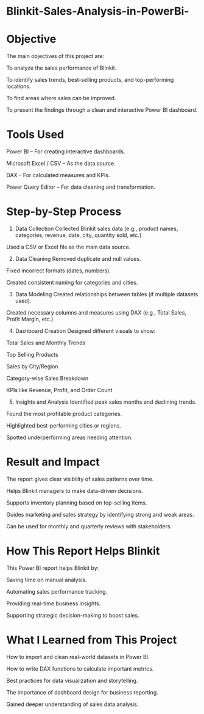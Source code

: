 # Blinkit-Sales-Analysis-in-PowerBi-

# Objective
The main objectives of this project are:

To analyze the sales performance of Blinkit.

To identify sales trends, best-selling products, and top-performing locations.

To find areas where sales can be improved.

To present the findings through a clean and interactive Power BI dashboard.

# Tools Used
Power BI – For creating interactive dashboards.

Microsoft Excel / CSV – As the data source.

DAX – For calculated measures and KPIs.

Power Query Editor – For data cleaning and transformation.

# Step-by-Step Process
1. Data Collection
Collected Blinkit sales data (e.g., product names, categories, revenue, date, city, quantity sold, etc.)

Used a CSV or Excel file as the main data source.

2. Data Cleaning
Removed duplicate and null values.

Fixed incorrect formats (dates, numbers).

Created consistent naming for categories and cities.

3. Data Modeling
Created relationships between tables (if multiple datasets used).

Created necessary columns and measures using DAX (e.g., Total Sales, Profit Margin, etc.)

4. Dashboard Creation
Designed different visuals to show:

Total Sales and Monthly Trends

Top Selling Products

Sales by City/Region

Category-wise Sales Breakdown

KPIs like Revenue, Profit, and Order Count

5. Insights and Analysis
Identified peak sales months and declining trends.

Found the most profitable product categories.

Highlighted best-performing cities or regions.

Spotted underperforming areas needing attention.

# Result and Impact
The report gives clear visibility of sales patterns over time.

Helps Blinkit managers to make data-driven decisions.

Supports inventory planning based on top-selling items.

Guides marketing and sales strategy by identifying strong and weak areas.

Can be used for monthly and quarterly reviews with stakeholders.

# How This Report Helps Blinkit
This Power BI report helps Blinkit by:

Saving time on manual analysis.

Automating sales performance tracking.

Providing real-time business insights.

Supporting strategic decision-making to boost sales.

# What I Learned from This Project
How to import and clean real-world datasets in Power BI.

How to write DAX functions to calculate important metrics.

Best practices for data visualization and storytelling.

The importance of dashboard design for business reporting.

Gained deeper understanding of sales data analysis.

